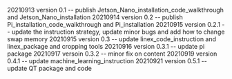 20210913 version 0.1 -- publish Jetson_Nano_installation_code_walkthrough and Jetson_Nano_installation
20210914 version 0.2 -- publish Pi_installation_code_walkthrough and Pi_installation
20210915 version 0.2.1 -- update the instruction strategy, update minor bugs and add how to change swap memory
20210915 version 0.3 -- update linex_code_instruction and linex_package and cropping tools
20210916 version 0.3.1 -- update pi package
20210917 versoin 0.3.2 -- minor fix on content
20210919 version 0.4.1 -- update machine_learning_instruction
20210921 version 0.5.1 -- update QT package and code